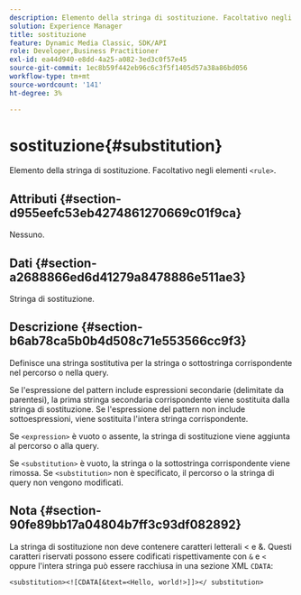 ```yaml
---
description: Elemento della stringa di sostituzione. Facoltativo negli elementi <rule> .
solution: Experience Manager
title: sostituzione
feature: Dynamic Media Classic, SDK/API
role: Developer,Business Practitioner
exl-id: ea44d940-e8dd-4a25-a082-3ed3c0f57e45
source-git-commit: 1ec8b59f442eb96c6c3f5f1405d57a38a86bd056
workflow-type: tm+mt
source-wordcount: '141'
ht-degree: 3%

---
```


# sostituzione{#substitution}

Elemento della stringa di sostituzione. Facoltativo negli elementi `<rule>`.

## Attributi {#section-d955eefc53eb4274861270669c01f9ca}

Nessuno.

## Dati {#section-a2688866ed6d41279a8478886e511ae3}

Stringa di sostituzione.

## Descrizione {#section-b6ab78ca5b0b4d508c71e553566cc9f3}

Definisce una stringa sostitutiva per la stringa o sottostringa corrispondente nel percorso o nella query.

Se l&#39;espressione del pattern include espressioni secondarie (delimitate da parentesi), la prima stringa secondaria corrispondente viene sostituita dalla stringa di sostituzione. Se l&#39;espressione del pattern non include sottoespressioni, viene sostituita l&#39;intera stringa corrispondente.

Se `<expression>` è vuoto o assente, la stringa di sostituzione viene aggiunta al percorso o alla query.

Se `<substitution>` è vuoto, la stringa o la sottostringa corrispondente viene rimossa. Se `<substitution>` non è specificato, il percorso o la stringa di query non vengono modificati.

## Nota {#section-90fe89bb17a04804b7ff3c93df082892}

La stringa di sostituzione non deve contenere caratteri letterali &lt; e &amp;. Questi caratteri riservati possono essere codificati rispettivamente con `&` e `<` oppure l&#39;intera stringa può essere racchiusa in una sezione XML `CDATA`:

`<substitution><![CDATA[&text=<Hello, world!>]]></ substitution>`
